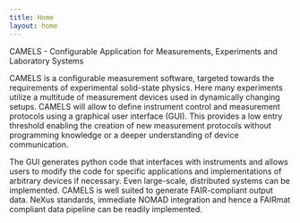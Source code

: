 ```yaml
---
title: Home
layout: home
---
```


CAMELS - Configurable Application for Measurements, Experiments and Laboratory Systems

CAMELS is a configurable measurement software, targeted towards the requirements of experimental solid-state physics. Here many experiments utilize a multitude of measurement devices used in dynamically changing setups. CAMELS will allow to define instrument control and measurement protocols using a graphical user interface (GUI). This provides a low entry threshold enabling the creation of new measurement protocols without programming knowledge or a deeper understanding of device communication.

The GUI generates python code that interfaces with instruments and allows users to modify the code for specific applications and implementations of arbitrary devices if necessary. Even large-scale, distributed systems can be implemented. CAMELS is well suited to generate FAIR-compliant output data. NeXus standards, immediate NOMAD integration and hence a FAIRmat compliant data pipeline can be readily implemented.